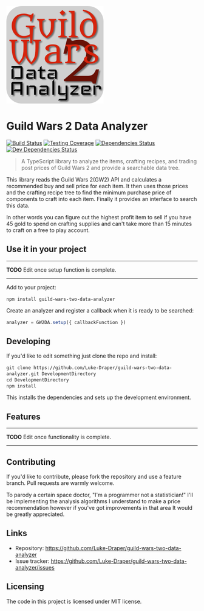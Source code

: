 ![Guild Wars 2 Data Analyzer Logo](./large-gw2da-logo-bg-min.png)

# Guild Wars 2 Data Analyzer

[![Build Status](https://img.shields.io/travis/Luke-Draper/guild-wars-two-data-analyzer.svg)](https://travis-ci.org/Luke-Draper/guild-wars-two-data-analyzer)
[![Testing Coverage](https://coveralls.io/repos/github/Luke-Draper/guild-wars-two-data-analyzer/badge.svg?branch=master)](https://coveralls.io/github/Luke-Draper/guild-wars-two-data-analyzer?branch=master)
[![Dependencies Status](https://david-dm.org/Luke-Draper/guild-wars-two-data-analyzer/status.svg)](https://david-dm.org/Luke-Draper/guild-wars-two-data-analyzer)
[![Dev Dependencies Status](https://david-dm.org/Luke-Draper/guild-wars-two-data-analyzer/dev-status.svg)](https://david-dm.org/Luke-Draper/guild-wars-two-data-analyzer?type=dev)

> A TypeScript library to analyze the items, crafting recipes, and trading post prices of Guild Wars 2 and provide a searchable data tree.

This library reads the Guild Wars 2(GW2) API and calculates a recommended buy and sell price for each item. It then uses those prices and the crafting recipe tree to find the minimum purchase price of components to craft into each item. Finally it provides an interface to search this data.

In other words you can figure out the highest profit item to sell if you have 45 gold to spend on crafting supplies and can't take more than 15 minutes to craft on a free to play account.

## Use it in your project

---

**TODO** Edit once setup function is complete.

---

Add to your project:

```shell
npm install guild-wars-two-data-analyzer
```

Create an analyzer and register a callback when it is ready to be searched:

```typescript
analyzer = GW2DA.setup({ callbackFunction })
```

## Developing

If you'd like to edit something just clone the repo and install:

```shell
git clone https://github.com/Luke-Draper/guild-wars-two-data-analyzer.git DevelopmentDirectory
cd DevelopmentDirectory
npm install
```

This installs the dependencies and sets up the development environment.

## Features

---

**TODO** Edit once functionality is complete.

---

## Contributing

If you'd like to contribute, please fork the repository and use a feature branch. Pull requests are warmly welcome.

To parody a certain space doctor, "I'm a programmer not a statistician!" I'll be implementing the analysis algorithms I understand to make a price recommendation however if you've got improvements in that area It would be greatly appreciated.

## Links

- Repository: https://github.com/Luke-Draper/guild-wars-two-data-analyzer
- Issue tracker: https://github.com/Luke-Draper/guild-wars-two-data-analyzer/issues

## Licensing

The code in this project is licensed under MIT license.
